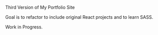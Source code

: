 Third Version of My Portfolio Site

Goal is to refactor to include original React projects and to learn SASS.

Work in Progress.